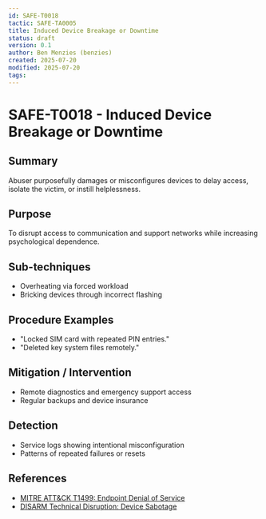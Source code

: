 ```yaml
---
id: SAFE-T0018
tactic: SAFE-TA0005
title: Induced Device Breakage or Downtime
status: draft
version: 0.1
author: Ben Menzies (benzies)
created: 2025-07-20
modified: 2025-07-20
tags:
---
```

# SAFE-T0018 - Induced Device Breakage or Downtime

## Summary

Abuser purposefully damages or misconfigures devices to delay access, isolate the victim, or instill helplessness.

## Purpose

To disrupt access to communication and support networks while increasing psychological dependence.

## Sub-techniques

* Overheating via forced workload
* Bricking devices through incorrect flashing

## Procedure Examples

* "Locked SIM card with repeated PIN entries."
* "Deleted key system files remotely."

## Mitigation / Intervention

* Remote diagnostics and emergency support access
* Regular backups and device insurance

## Detection

* Service logs showing intentional misconfiguration
* Patterns of repeated failures or resets

## References

* [MITRE ATT\&CK T1499: Endpoint Denial of Service](https://attack.mitre.org/techniques/T1499/)
* [DISARM Technical Disruption: Device Sabotage](https://github.com/centerforsecurityandemergingtechnology/DISARM-framework)
